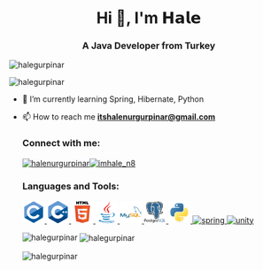 
<h1 align="center">Hi 👋, I'm 𝗛𝗮𝗹𝗲</h1>
<h3 align="center">A Java Developer from Turkey</h3>
<!-- This is a comment --<img align="right" width="300" src="https://www.gifmaniacos.es/wp-content/uploads/2021/03/gifmaniacos.es-2-3.gif"></p> -->




<p align="left"> <img src="https://komarev.com/ghpvc/?username=halegurpinar&label=Profile%20views&color=0e75b6&style=flat" alt="halegurpinar" /></p>

<p align="left"><img src="https://github-profile-trophy.vercel.app/?username=halegurpinar" alt="halegurpinar" /></a> </p>

- 🌱 I’m currently learning Spring, Hibernate, Python

- 📫 How to reach me **itshalenurgurpinar@gmail.com**<h3 align="left">Connect with me:</h3><p align="left"><a href="https://linkedin.com/in/halenurgurpinar" target="blank"><img align="center" src="https://raw.githubusercontent.com/rahuldkjain/github-profile-readme-generator/master/src/images/icons/Social/linked-in-alt.svg" alt="halenurgurpinar" height="30" width="40" /></a><a href="https://www.hackerrank.com/imhale_n8" target="blank"><img align="center" src="https://raw.githubusercontent.com/rahuldkjain/github-profile-readme-generator/master/src/images/icons/Social/hackerrank.svg" alt="imhale_n8" height="30" width="40" /></a></p><h3 align="left">Languages and Tools:</h3><p align="left"> <a href="https://www.cprogramming.com/" target="_blank" rel="noreferrer"> <img src="https://raw.githubusercontent.com/devicons/devicon/master/icons/c/c-original.svg" alt="c" width="40" height="40"/> </a> <a href="https://www.w3schools.com/cpp/" target="_blank" rel="noreferrer"> <img src="https://raw.githubusercontent.com/devicons/devicon/master/icons/cplusplus/cplusplus-original.svg" alt="cplusplus" width="40" height="40"/> </a> <a href="https://www.w3.org/html/" target="_blank" rel="noreferrer"> <img src="https://raw.githubusercontent.com/devicons/devicon/master/icons/html5/html5-original-wordmark.svg" alt="html5" width="40" height="40"/> </a> <a href="https://www.java.com" target="_blank" rel="noreferrer"> <img src="https://raw.githubusercontent.com/devicons/devicon/master/icons/java/java-original.svg" alt="java" width="40" height="40"/> </a> <a href="https://www.mysql.com/" target="_blank" rel="noreferrer"> <img src="https://raw.githubusercontent.com/devicons/devicon/master/icons/mysql/mysql-original-wordmark.svg" alt="mysql" width="40" height="40"/> </a> <a href="https://www.postgresql.org" target="_blank" rel="noreferrer"> <img src="https://raw.githubusercontent.com/devicons/devicon/master/icons/postgresql/postgresql-original-wordmark.svg" alt="postgresql" width="40" height="40"/> </a> <a href="https://www.python.org" target="_blank" rel="noreferrer"> <img src="https://raw.githubusercontent.com/devicons/devicon/master/icons/python/python-original.svg" alt="python" width="40" height="40"/> </a> <a href="https://spring.io/" target="_blank" rel="noreferrer"> <img src="https://www.vectorlogo.zone/logos/springio/springio-icon.svg" alt="spring" width="40" height="40"/> </a> <a href="https://unity.com/" target="_blank" rel="noreferrer"> <img src="https://www.vectorlogo.zone/logos/unity3d/unity3d-icon.svg" alt="unity" width="40" height="40"/> </a> </p><p><img align="left" src="https://github-readme-stats.vercel.app/api/top-langs?username=halegurpinar&show_icons=true&locale=en&layout=compact" alt="halegurpinar" /></p><p>&nbsp;<img align="center" src="https://github-readme-stats.vercel.app/api?username=halegurpinar&show_icons=true&locale=en" alt="halegurpinar" /></p><p><img align="center" src="https://github-readme-streak-stats.herokuapp.com/?user=halegurpinar&" alt="halegurpinar" /></p>
